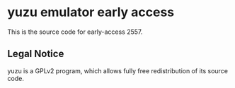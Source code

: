 yuzu emulator early access
=============

This is the source code for early-access 2557.

## Legal Notice

yuzu is a GPLv2 program, which allows fully free redistribution of its source code.